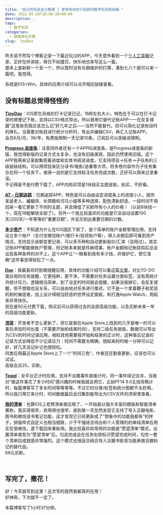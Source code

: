 ```yaml
---
title: "自己的玩具自己整理 | 荣幸地向您介绍我的数字玩具收纳箱 "
date: 2022-05-26T20:00:26+08:00
description: 。
tags:
  - 数字玩具
categories:
  - 做猫贵在折腾
slug:  toyBox
---
```


昨天说不然写个博客记录一下最近玩过的APP，今天意外看到一个[个人工具箱](https://github.com/pseudoyu/yu-tools)记录，正好在听讲座，择日不如撞日，快乐地也来写这么一篇。  
基本上是新鲜一个丢一个，所以暂时没有长期维护的打算，凑到七八个就可以来一篇吧，我觉得。

系统是IOS+Win，具体的应用介绍可以点开相应链接查看。



## 没有标题总觉得怪怪的

[**TinyDay**](https://apps.apple.com/tw/app/tinyday-diary-via-check-in/id1615283310?uo=4)：IOS原生风格的打卡记录日记，1MB左右大小，特色在于可以在打卡记录时顺便记下账，支持以CSV格式导出，所以我用它替代记账APP——在反复琢磨“这笔账究竟应该怎么记”好几年之后——当然不能替代，但可以简化记录账目时的挣扎，当需要对账目进行统计分析时，导出并编辑CSV，再汇入记账APP。  
会员6月/月，38/年，免费版限制一天记录10条，订阅后可以突破该限制。

[**Progress 进度条**](https://apps.apple.com/cn/app/progress-%E8%BF%9B%E5%BA%A6%E6%9D%A1/id1551467693)：注意同作者还有一个APP叫进度条，是Progress进度条的新版，我觉得新版的记录方式太复杂，也没有旧版美观，因此仍然使用旧版。这个APP我用来记录剧集观看进度和实体书阅读进度，它支持项目→任务→子任务的三级层级结构，可以用项目来区分读书/电影/追番等大项，将多卷内容作为子任务集合在同一个任务下，值得一说的是它支持标注任务完成次数，正好可以用来记录重读。  
不记得是不是付费下载了，APP内购买项是1块钱买主题皮肤，别买，不好看。

[**AT - 日期追踪**](https://apps.apple.com/cn/app/at-%E6%97%A5%E6%9C%9F%E8%BF%BD%E8%B8%AA/id976019182)：日期追踪APP，特色是可以自由设定进度条上的进度小人，提供圣诞老人、蝙蝠侠、长颈鹿和河马小姐等多种选择，配色清新舒适，一段时间不用回来一看它更新了不同的主题，并且降低了买断所有小人的价格！（以前6块钱一个，现在18能解锁全部了）。另外一个我比较喜欢的功能是它会自动设置100天/200天/一年等等的“重要日期”，并显示到达重要日期的计数。  

[**多少资产**](https://apptopia.com/ios/app/1544479457/about)：不知道为什么在IOS国区下架了，是个简单的账户金额管理应用，支持设立多个账户（支付宝微信帐户/银行卡/投资账户等），填入余额后即可看到资产情况，支持显示金额变更记录，可以多币种和自动更新股价/汇率（没用过）。其实记账APP都能做账户管理，但记账本来就是件麻烦事，账户金额和记账挂钩后总会出现各种各样的对不上，这个APP让“一眼看到我有多少钱，并维护它，使它准确”这件事变得轻松了一点。

[**Due**](https://apps.apple.com/us/app/due-reminders-timers/id390017969)：我最喜欢的到期提醒应用，具体的功能介绍可以看这篇[文章](https://sspai.com/post/70994)，对比TO-DO类应用的任务提醒，它更纯粹，更干净，不需要对任务设置分类标签，没有周统计月统计压力，逻辑相当简单，到了设定的时间就会提醒，如果没按掉它，会反复提醒，但不想做也没关系，可以自由地对任务进行推迟，它不是一个拿着鞭子和奖惩机制的催促者，加上设计得相当舒适的世界设定面板，和打通Apple Watch，用起来非常快乐。  
现在是50元付费下载，购买后可以获得过去的全部高级功能，以及买断未来一年的高级功能更新。 

[**须臾**](https://apps.apple.com/us/app/%E9%A1%BB%E8%87%BE-%E6%8A%80%E8%83%BD%E6%97%B6%E9%97%B4%E7%AE%A1%E7%90%86%E8%AE%A1%E5%88%92/id1384089839)：开发者不怎么更新了，但它是我在Apple Store上找到的几乎是唯一的可以事后添加时间长度（不需要开始和结束时间），支持二级任务层级，数据可以导出为CSV的时间记录应用，相较其他需要按开始和结束的正计时，这种事后记录的记录方式会降低不少记录压力：时间不需要太精确，想起来的时候一分钟可以记好，好几天没记补记也很轻松。  
同类应用最近Apple Store上了一个“时间三色”，作者还在勤奋更新，应该也可以试试。  
高级会员25，买断。

[**Toggl**](https://toggl.com/)：全平台正计时应用，支持不设置事件直接计时，同一事件续记合并，当我对“做这件事花了多少时间”感兴趣的时候我就会用它，比如FF14 6.0主线攻略计时，每篇博客写了多长时间等等等等。不过它的分类/标签和统计图都不太好用，所以我只用它来计时，时间数据最后会归集到能导出为CSV文件的须臾里查看。

[**我的清单**](https://apps.apple.com/cn/app/id1479822076)：也算IOS上老牌清单类应用了，一开始是以强大丰富的模板和智能清单著称，我买得很早，弃用得也很早，直到某一天忽然发现它支持了导入豆瓣电影、图书和微信读书笔记功能，这才发现它已经更新成了“想象中的功能我都有”的样子，排版样式自定义也相当细致，介于不强结合待办和个人管理的的单纯清单应用实在很难找，遂下载回来重新用。我比较喜欢和常用的功能是“愿望清单”模式，设置清单类型为“愿望清单”后，勾选完成会在任务右侧标识愿望完成时间，勾完一整个清单后成就感非常强烈。这个模式也很适合结合导入豆瓣书影音功能来做豆瓣标记的替代品。  
68元买断。



<br>

## 写完了，撒花！

好！今天就写到这里！这次写的竟然我都真的在用！  
好神奇，下次就不一定了。

本篇博客写了1小时37分钟。

